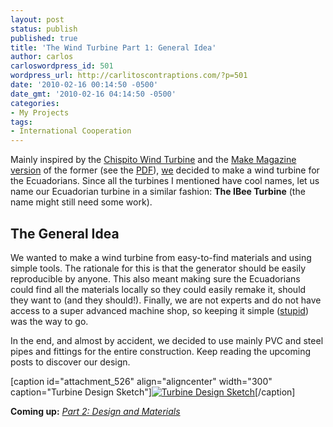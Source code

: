 ```yaml
---
layout: post
status: publish
published: true
title: 'The Wind Turbine Part 1: General Idea'
author: carlos
carloswordpress_id: 501
wordpress_url: http://carlitoscontraptions.com/?p=501
date: '2010-02-16 00:14:50 -0500'
date_gmt: '2010-02-16 04:14:50 -0500'
categories:
- My Projects
tags:
- International Cooperation
---
```

Mainly inspired by the [Chispito Wind Turbine](http://www.velacreations.com/chispito.html "Chispito Wind Generator") and the [Make Magazine version](http://blog.makezine.com/archive/2009/02/make_television_episode_7_urban_pro.html "Make Wind Generator") of the former (see the [PDF](http://cachefly.oreilly.com/make/television/wind.pdf "Wind Turbine Instructions")), [we](http://carlitoscontraptions.com/2010/02/ecuadorian-makecation/ "The 2010 IB group and I") decided to make a wind turbine for the Ecuadorians. Since all the turbines I mentioned have cool names, let us name our Ecuadorian turbine in a similar fashion: **The IBee Turbine** (the name might still need some work).

## The General Idea

We wanted to make a wind turbine from easy-to-find materials and using simple tools. The rationale for this is that the generator should be easily reproducible by anyone. This also meant making sure the Ecuadorians could find all the materials locally so they could easily remake it, should they want to (and they should!). Finally, we are not experts and do not have access to a super advanced machine shop, so keeping it simple ([stupid](http://en.wikipedia.org/wiki/KISS_principle "KISS")) was the way to go.

In the end, and almost by accident, we decided to use mainly PVC and steel pipes and fittings for the entire construction. Keep reading the upcoming posts to discover our design.

\[caption id="attachment_526" align="aligncenter" width="300" caption="Turbine Design Sketch"\][![Turbine Design Sketch](http://carlitoscontraptions.com/wp-content/uploads/2010/02/IMG_4222-300x225.jpg "Turbine Design Sketch")](http://carlitoscontraptions.com/wp-content/uploads/2010/02/IMG_4222.jpg)\[/caption\]

**Coming up:** [_Part 2: Design and Materials_](http://carlitoscontraptions.com/2010/05/the-wind-turbine-part-2-desing-and-materials/ "The Wind Turbine Part 2: Design and Materials")
